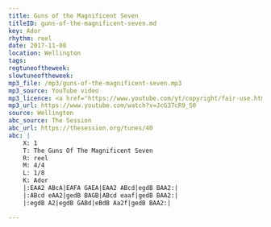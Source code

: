 ```yaml
---
title: Guns of the Magnificent Seven
titleID: guns-of-the-magnificent-seven.md
key: Ador
rhythm: reel
date: 2017-11-08
location: Wellington
tags:
regtuneoftheweek:
slowtuneoftheweek:
mp3_file: /mp3/guns-of-the-magnificent-seven.mp3
mp3_source: YouTube video
mp3_licence: <a href="https://www.youtube.com/yt/copyright/fair-use.html">YouTube Fair Use</a>
mp3_url: https://www.youtube.com/watch?v=JcG37cR9_S0
source: Wellington
abc_source: The Session
abc_url: https://thesession.org/tunes/40
abc: |
    X: 1
    T: The Guns Of The Magnificent Seven
    R: reel
    M: 4/4
    L: 1/8
    K: Ador
    |:EAA2 ABcA|EAFA GAEA|EAA2 ABcd|egdB BAA2:|
    |:ABcd eAA2|gedB BAGB|ABcd eaaf|gedB BAA2:|
    |:egdB A2|egdB GABd|eBdB Aa2f|gedB BAA2:|

---
```

